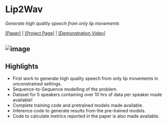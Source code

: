 # Lip2Wav

*Generate high quality speech from only lip movements*

[[Paper]]() | [[Project Page]]()  | [[Demonstration Video]]()

![image](images/banner.gif)
----------
Highlights
----------
 - First work to generate high quality speech from only lip movements in unconstrained settings.
 - Sequence-to-Sequence modelling of the problem.
 - Dataset for 5 speakers containing over 10 hrs of data per speaker made available! 
 - Complete training code and pretrained models made available.
 - Inference code to generate results from the pre-trained models.
 - Code to calculate metrics reported in the paper is also made available.
